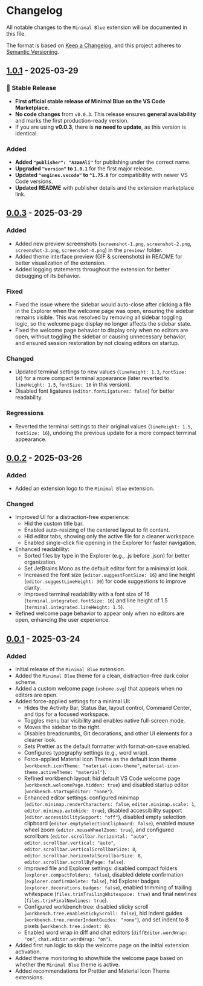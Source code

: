 # Changelog

All notable changes to the `Minimal Blue` extension will be documented in this file.

The format is based on [Keep a Changelog](https://keepachangelog.com/en/1.0.0/), and this project adheres to [Semantic Versioning](https://semver.org/spec/v2.0.0.html).

## [1.0.1] - 2025-03-29

### 🎉 Stable Release

- **First official stable release of Minimal Blue on the VS Code Marketplace.**
- **No code changes** from `v0.0.3`. This release ensures **general availability** and marks the first production-ready version.
- If you are using **v0.0.3**, there is **no need to update**, as this version is identical.

### Added

- **Added `"publisher": "AzamAli"`** for publishing under the correct name.
- **Upgraded `"version"` to `1.0.1`** for the first major release.
- **Updated `"engines.vscode"` to `^1.75.0`** for compatibility with newer VS Code versions.
- **Updated README** with publisher details and the extension marketplace link.

## [0.0.3] - 2025-03-29

### Added

- Added new preview screenshots (`screenshot-1.png`, `screenshot-2.png`, `screenshot-3.png`, `screenshot-4.png`) in the `preview/` folder.
- Added theme interface preview (GIF & screenshots) in README for better visualization of the extension.
- Added logging statements throughout the extension for better debugging of its behavior.

### Fixed

- Fixed the issue where the sidebar would auto-close after clicking a file in the Explorer when the welcome page was open, ensuring the sidebar remains visible. This was resolved by removing all sidebar toggling logic, so the welcome page display no longer affects the sidebar state.
- Fixed the welcome page behavior to display only when no editors are open, without toggling the sidebar or causing unnecessary behavior, and ensured session restoration by not closing editors on startup.

### Changed

- Updated terminal settings to new values (`lineHeight: 1.3`, `fontSize: 14`) for a more compact terminal appearance (later reverted to `lineHeight: 1.5`, `fontSize: 16` in this version).
- Disabled font ligatures (`editor.fontLigatures: false`) for better readability.

### Regressions

- Reverted the terminal settings to their original values (`lineHeight: 1.5`, `fontSize: 16`), undoing the previous update for a more compact terminal appearance.

## [0.0.2] - 2025-03-26

### Added

- Added an extension logo to the `Minimal Blue` extension.

### Changed

- Improved UI for a distraction-free experience:
  - Hid the custom title bar.
  - Enabled auto-resizing of the centered layout to fit content.
  - Hid editor tabs, showing only the active file for a cleaner workspace.
  - Enabled single-click file opening in the Explorer for faster navigation.
- Enhanced readability:
  - Sorted files by type in the Explorer (e.g., .js before .json) for better organization.
  - Set JetBrains Mono as the default editor font for a minimalist look.
  - Increased the font size (`editor.suggestFontSize: 16`) and line height (`editor.suggestLineHeight: 30`) for code suggestions to improve clarity.
  - Improved terminal readability with a font size of 16 (`terminal.integrated.fontSize: 16`) and line height of 1.5 (`terminal.integrated.lineHeight: 1.5`).
- Refined welcome page behavior to appear only when no editors are open, enhancing the user experience.

## [0.0.1] - 2025-03-24

### Added

- Initial release of the `Minimal Blue` extension.
- Added the `Minimal Blue` theme for a clean, distraction-free dark color scheme.
- Added a custom welcome page (`vshome.svg`) that appears when no editors are open.
- Added force-applied settings for a minimal UI:
  - Hides the Activity Bar, Status Bar, layout control, Command Center, and tips for a focused workspace.
  - Toggles menu bar visibility and enables native full-screen mode.
  - Moves the sidebar to the right.
  - Disables breadcrumbs, Git decorations, and other UI elements for a cleaner look.
  - Sets Prettier as the default formatter with format-on-save enabled.
  - Configures typography settings (e.g., word wrap).
  - Force-applied Material Icon Theme as the default icon theme (`workbench.iconTheme: "material-icon-theme"`, `material-icon-theme.activeTheme: "material"`).
  - Refined workbench layout: hid default VS Code welcome page (`workbench.welcomePage.hidden: true`) and disabled startup editor (`workbench.startupEditor: "none"`).
  - Enhanced editor settings: configured minimap (`editor.minimap.renderCharacters: false`, `editor.minimap.scale: 1`, `editor.minimap.autohide: true`), disabled accessibility support (`editor.accessibilitySupport: "off"`), disabled empty selection clipboard (`editor.emptySelectionClipboard: false`), enabled mouse wheel zoom (`editor.mouseWheelZoom: true`), and configured scrollbars (`editor.scrollbar.horizontal: "auto"`, `editor.scrollbar.vertical: "auto"`, `editor.scrollbar.verticalScrollbarSize: 8`, `editor.scrollbar.horizontalScrollbarSize: 8`, `editor.scrollbar.scrollByPage: false`).
  - Improved file and Explorer settings: disabled compact folders (`explorer.compactFolders: false`), disabled delete confirmation (`explorer.confirmDelete: false`), hid Explorer badges (`explorer.decorations.badges: false`), enabled trimming of trailing whitespace (`files.trimTrailingWhitespace: true`) and final newlines (`files.trimFinalNewlines: true`).
  - Configured workbench tree: disabled sticky scroll (`workbench.tree.enableStickyScroll: false`), hid indent guides (`workbench.tree.renderIndentGuides: "none"`), and set indent to 8 pixels (`workbench.tree.indent: 8`).
  - Enabled word wrap in diff and chat editors (`diffEditor.wordWrap: "on"`, `chat.editor.wordWrap: "on"`).
- Added first run logic to skip the welcome page on the initial extension activation.
- Added theme monitoring to show/hide the welcome page based on whether the `Minimal Blue` theme is active.
- Added recommendations for Prettier and Material Icon Theme extensions.

[1.0.1]: https://github.com/AzamAliCodes/minimal-blue-vscode-theme/releases/tag/v1.0.1
[0.0.3]: https://github.com/AzamAliCodes/minimal-blue-vscode-theme/releases/tag/v0.0.3
[0.0.2]: https://github.com/AzamAliCodes/minimal-blue-vscode-theme/releases/tag/v0.0.2
[0.0.1]: https://github.com/AzamAliCodes/minimal-blue-vscode-theme/releases/tag/v0.0.1
